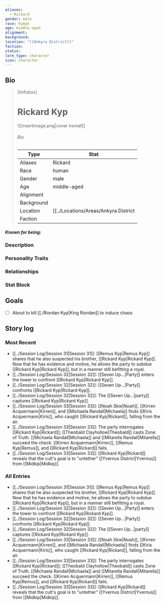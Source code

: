 ```yaml
---
aliases:
  - Rickard
gender: male
race: human
age: middle-aged
alignment: 
background: 
location: "[[Ankyra District]]"
faction: 
status: 
lore_type: character
icon: character
---
```

## Bio
> [!infobox]
> # Rickard Kyp
> ![[insertimage.png|cover hsmall]]
> ###### Bio
> | Type | Stat |
> | ---- | ---- |
> | Aliases | Rickard|
> | Race| human |
> | Gender| male|
> | Age | middle-aged|
> | Alignment|| 
> | Background| |
> | Location|  [[../Locations/Areas/Ankyra District|Ankyra District]]|
> | Faction| | 
##### Known for being:
### Description
### Personality Traits
### Relationships
### Stat Block
## Goals
- [ ] About to kill [[./Riordan Kyp|King Riordan]] to induce chaos
## Story log
### Most Recent
- [[../Session Log/Session 31|Session 31]]: [[Remus Kyp|Remus Kyp]] shares that he also suspected his brother, [[Rickard Kyp|Rickard Kyp]]. Now that he has evidence and motive, he allows the party to subdue [[Rickard Kyp|Rickard Kyp]], but in a manner still befitting a royal.
- [[../Session Log/Session 32|Session 32]]: [[Seven Up...|Party]] enters the tower to confront [[Rickard Kyp|Rickard Kyp]].
- [[../Session Log/Session 32|Session 32]]: [[Seven Up...|Party]] confronts [[Rickard Kyp|Rickard Kyp]].
- [[../Session Log/Session 32|Session 32]]: The [[Seven Up...|party]] captures [[Rickard Kyp|Rickard Kyp]].
- [[../Session Log/Session 33|Session 33]]: [[Noah Skie|Noah]], [[Kirren Acquermann|Kirren]], and [[Michaela Randall|Michaela]] finds [[Kiris Acquermann|Kiris]], who caught [[Rickard Kyp|Rickard]], falling from the air.
- [[../Session Log/Session 33|Session 33]]: The party interrogates [[Rickard Kyp|Rickard]]; [[Theobald Clayhollow|Theobald]] casts Zone of Truth. [[Michaela Randall|Michaela]] and [[Mitarella Randall|Mitarella]] succeed the check. [[Kirren Acquermann|Kirren]], [[Remus Kyp|Remus]], and [[Rickard Kyp|Rickard]] fails.
- [[../Session Log/Session 33|Session 33]]: [[Rickard Kyp|Rickard]] reveals that the cult's goal is to "untether" [[Yvernus District|Yvernus]] from [[Midkip|Midkip]].

### All Entries
- [[../Session Log/Session 31|Session 31]]: [[Remus Kyp|Remus Kyp]] shares that he also suspected his brother, [[Rickard Kyp|Rickard Kyp]]. Now that he has evidence and motive, he allows the party to subdue [[Rickard Kyp|Rickard Kyp]], but in a manner still befitting a royal.
- [[../Session Log/Session 32|Session 32]]: [[Seven Up...|Party]] enters the tower to confront [[Rickard Kyp|Rickard Kyp]].
- [[../Session Log/Session 32|Session 32]]: [[Seven Up...|Party]] confronts [[Rickard Kyp|Rickard Kyp]].
- [[../Session Log/Session 32|Session 32]]: The [[Seven Up...|party]] captures [[Rickard Kyp|Rickard Kyp]].
- [[../Session Log/Session 33|Session 33]]: [[Noah Skie|Noah]], [[Kirren Acquermann|Kirren]], and [[Michaela Randall|Michaela]] finds [[Kiris Acquermann|Kiris]], who caught [[Rickard Kyp|Rickard]], falling from the air.
- [[../Session Log/Session 33|Session 33]]: The party interrogates [[Rickard Kyp|Rickard]]; [[Theobald Clayhollow|Theobald]] casts Zone of Truth. [[Michaela Randall|Michaela]] and [[Mitarella Randall|Mitarella]] succeed the check. [[Kirren Acquermann|Kirren]], [[Remus Kyp|Remus]], and [[Rickard Kyp|Rickard]] fails.
- [[../Session Log/Session 33|Session 33]]: [[Rickard Kyp|Rickard]] reveals that the cult's goal is to "untether" [[Yvernus District|Yvernus]] from [[Midkip|Midkip]].

